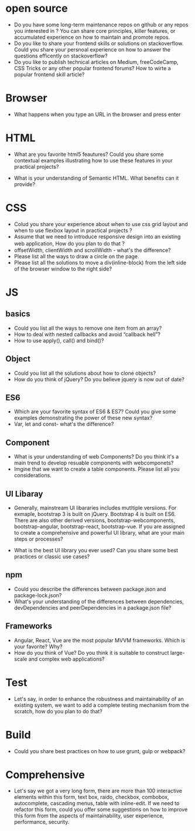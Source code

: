 # open source

- Do you have some long-term maintenance repos on github or any repos you interested in ? You can share core principles, killer features, or accumulated experience on how to maintain and promote repos.
- Do you like to share your frontend skills or solutions on stackoverflow. Could you share your persnoal experience on how to answer the questions efficently on stackoverflow? 
- Do you like to publish technical articles on Medium, freeCodeCamp, CSS Tricks or any other popular frontend forums? How to wirte a popular frontend skill article? 

# Browser
- What happens when you type an URL in the browser and press enter

# HTML

- What are you favorite html5 feautures? Could you share some contextual examples illustrating how to use these features in your practical projects?

- What is your understanding of Semantic HTML. What benefits can it provide?

# CSS

- Colud you share your experience about when to use css grid layout and when to use flexbox layout in practical projects ?
- Assume that we need to introduce responsive design into an existing web application, How do you plan to do that？
- offsetWidth, clientWidth and scrollWidth - what's the difference?
- Please list all the ways to draw a circle on the page.
- Please list all the solutions to move a div(inline-block) from the left side of the browser window to the right side?

# JS

## basics
- Could you list all the ways to remove one item from an array?
- How to deal with nested callbacks and avoid “callback hell”?
- How to use apply(), call() and bind()?

## Object
 - Could you list all the solutions about how to clone objects?
 - How do you think of jQuery? Do you believe jquery is now out of date?
 
## ES6
- Which are your favorite syntax of ES6 & ES7? Could you give some examples demonstrating the power of these new syntax? 
- Var, let and const- what's the difference?
 
## Component

- What is your understanding of web Components? Do you think it's a main trend to develop resuable components with webcomponets?
- Imgine that we want to create a table components. Please list all you considerations.

## UI Libaray

- Generally, mainstream UI libararies includes mutltiple versiions. For exmaple, bootstrap 3 is built on jQuery. Bootstrap 4 is built on ES6. There are also other derived versions, bootstrap-webcomponents, bootstrap-angular, bootstrap-react, bootstrap-vue. If you are assigned to create a comprehensive and powerful UI library, what are your main steps or processes?

- What is the best UI library you ever used? Can you share some best practices or classic use cases?

## npm
- Could you describe the differences between package.json and package-lock.json?
- What's your understanding of the differences between dependencies, devDependencies and peerDependencies in a package.json file?

## Frameworks

- Angular, React, Vue are the most popular MVVM frameworks. Which is your favorite? Why?
- How do you think of Vue? Do you think it is suitable to construct large-scale and complex web applications?

# Test
- Let's say, in order to enhance the robustness and maintainability of an existing system, we want to add a complete testing mechanism from the scratch, how do you plan to do that?

# Build
- Could you share best practices on how to use grunt, gulp or webpack?

# Comprehensive
- Let's say we got a very long form, there are more than 100 interactive elements within this form, text box, raido, checkbox, combobox, autocomplete, cascading menus, table with inline-edit. If we need to refactor this form, could you offer some suggestions on how to improve this form from the aspects of maintainability, user experience, performance, security.
